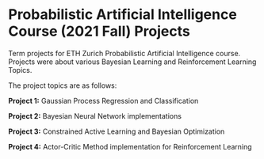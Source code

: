 # Probabilistic Artificial Intelligence Course (2021 Fall) Projects

Term projects for ETH Zurich Probabilistic Artificial Intelligence course. Projects were about various Bayesian Learning and Reinforcement Learning Topics.

The project topics are as follows:

**Project 1:** Gaussian Process Regression and Classification

**Project 2:** Bayesian Neural Network implementations

**Project 3:** Constrained Active Learning and Bayesian Optimization

**Project 4:** Actor-Critic Method implementation for Reinforcement Learning
